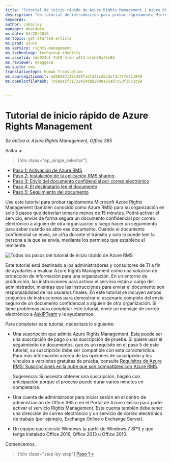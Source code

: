 ```yaml
---
title: "Tutorial de inicio rápido de Azure Rights Management | Azure RMS"
description: "Un tutorial de introducción para probar rápidamente Microsoft Azure Rights Management para su organización en solo 5 pasos que deberían tomarle menos de 15 minutos."
keywords: 
author: cabailey
manager: mbaldwin
ms.date: 04/28/2016
ms.topic: get-started-article
ms.prod: azure
ms.service: rights-management
ms.technology: techgroup-identity
ms.assetid: 1db923bf-7d19-4fdd-a413-bfeb58af5e03
ms.reviewer: esaggese
ms.suite: ems
translationtype: Human Translation
ms.sourcegitcommit: ed50d87138c428fadfd22cd5b3ef3c7f7e421848
ms.openlocfilehash: 7c89aa5f31732464dab2b90a25ad7c50f36c2c99


---
```


# Tutorial de inicio rápido de Azure Rights Management

*Se aplica a: Azure Rights Management, Office 365*

Saltar a: 
> [!div class="op_single_selector"]
- [Paso 1: Activación de Azure RMS](tutorial-step1.md)
- [Paso 2: Instalación de la aplicación RMS sharing](tutorial-step2.md)
- [Paso 3: Envío del documento confidencial por correo electrónico](tutorial-step3.md)
- [Paso 4: El destinatario lee el documento](tutorial-step4.md)
- [Paso 5: Seguimiento del documento](tutorial-step5.md)

Use este tutorial para probar rápidamente Microsoft Azure Rights Management (también conocido como Azure RMS) para su organización en solo 5 pasos que deberían tomarle menos de 15 minutos. Podrá activar el servicio, enviar de forma segura un documento confidencial por correo electrónico a alguien de otra organización y luego hacer un seguimiento para saber cuándo se abre ese documento. Cuando el documento confidencial se envía, se cifra durante el tránsito y solo lo puede leer la persona a la que se envía, mediante los permisos que establece el remitente.

![Todos los pasos del tutorial de inicio rápido de Azure RMS](../media/AzRMS_QuickStartStepsAll.PNG)

Este tutorial está destinado a los administradores y consultores de TI a fin de ayudarles a evaluar Azure Rights Management como una solución de protección de información para una organización. En un entorno de producción, las instrucciones para activar el servicio están a cargo del administrador, mientras que las instrucciones para enviar el documento son responsabilidad de los usuarios finales. En este tutorial se incluyen ambos conjuntos de instrucciones para demostrar el escenario completo del envío seguro de un documento confidencial a alguien de otra organización. Si tiene problemas para completar este tutorial, envíe un mensaje de correo electrónico a [AskIPTeam](mailto:askipteam@microsoft.com?subject=Having%20problems%20with%20the%20Quick%20Start%20tutorial) y le ayudaremos.

Para completar este tutorial, necesitará lo siguiente:

-   Una suscripción que admita Azure Rights Management. Esta puede ser una suscripción de pago o una suscripción de prueba. Si quiere usar el seguimiento de documentos, que es un requisito en el paso 5 de este tutorial, su suscripción debe ser compatible con esta característica. Para más información acerca de las opciones de suscripción y los vínculos a versiones gratuitas de prueba, consulte [Requisitos de Azure RMS: Suscripciones en la nube que son compatibles con Azure RMS](requirements-subscriptions.md).

    Sugerencia: Si necesita obtener una suscripción, hágalo con anticipación porque el proceso puede durar varios minutos en completarse.

-   Una cuenta de administrador para iniciar sesión en el centro de administración de Office 365 o en el Portal de Azure clásico para poder activar el servicio Rights Management. Esta cuenta también debe tener una dirección de correo electrónico y un servicio de correo electrónico de trabajo (por ejemplo, Exchange Online o Exchange Server).

-   Un equipo que ejecute Windows (a partir de Windows 7 SP1) y que tenga instalado Office 2016, Office 2013 u Office 2010.

Comencemos.

>[!div class="step-by-step"]
[Paso 1 »](tutorial-step1.md)






<!--HONumber=Jul16_HO3-->


